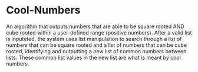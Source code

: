 # Cool-Numbers
An algorithm that outputs numbers that are able to be square rooted AND cube rooted within a user-defined range (positive numbers). 
After a valid list is inputeted, the system uses list manipulation to search through a list of numbers that can be square rooted and a list of numbers that can be cube rooted, identifying and outputting a new list of common numbers between lists. These common list values in the new list are what is meant by cool numbers. 
